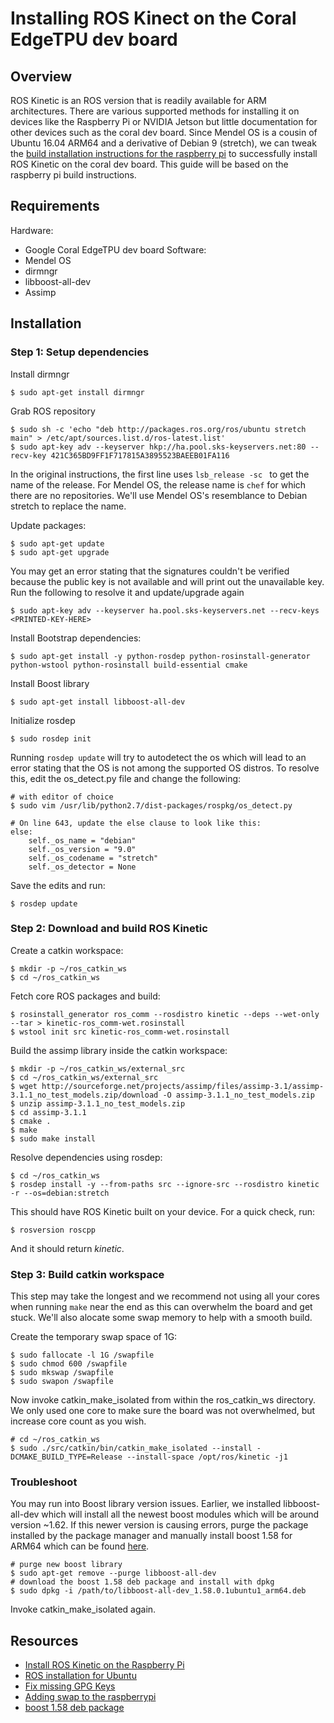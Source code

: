 # Installing ROS Kinect on the Coral EdgeTPU dev board

## Overview
ROS Kinetic is an ROS version that is readily available for ARM architectures. There are various supported
methods for installing it on devices like the Raspberry Pi or NVIDIA Jetson but little documentation for other devices
such as the coral dev board. Since Mendel OS is a cousin of Ubuntu 16.04 ARM64 and a derivative of Debian 9 (stretch),
we can tweak the [build installation instructions for the raspberry
pi](https://wiki.ros.org/ROSberryPi/Installing%20ROS%20Kinetic%20on%20the%20Raspberry%20Pi) to successfully install ROS
Kinetic on the coral dev board. This guide will be based on the raspberry pi build instructions.

## Requirements
Hardware:
* Google Coral EdgeTPU dev board
Software:
* Mendel OS
* dirmngr
* libboost-all-dev
* Assimp

## Installation

### Step 1: Setup dependencies
Install dirmngr
```
$ sudo apt-get install dirmngr
```

Grab ROS repository
```
$ sudo sh -c 'echo "deb http://packages.ros.org/ros/ubuntu stretch main" > /etc/apt/sources.list.d/ros-latest.list'
$ sudo apt-key adv --keyserver hkp://ha.pool.sks-keyservers.net:80 --recv-key 421C365BD9FF1F717815A3895523BAEEB01FA116
```

In the original instructions, the first line uses ```lsb_release -sc ``` to get the name of the release. For Mendel OS,
the release name is ```chef``` for which there are no repositories. We'll use Mendel OS's resemblance to Debian stretch
to replace the name.

Update packages:
```
$ sudo apt-get update
$ sudo apt-get upgrade
```
You may get an error stating that the signatures couldn't be verified because the public key is not available and will
print out the unavailable key. Run the following to resolve it and update/upgrade again
```
$ sudo apt-key adv --keyserver ha.pool.sks-keyservers.net --recv-keys <PRINTED-KEY-HERE>
```

Install Bootstrap dependencies:
```
$ sudo apt-get install -y python-rosdep python-rosinstall-generator python-wstool python-rosinstall build-essential cmake
```

Install Boost library
```
$ sudo apt-get install libboost-all-dev
```

Initialize rosdep
```
$ sudo rosdep init
```

Running ``` rosdep update ``` will try to autodetect the os which will lead to an error stating that the OS
is not among the supported OS distros. To resolve this, edit the os_detect.py file and change the following:
```
# with editor of choice
$ sudo vim /usr/lib/python2.7/dist-packages/rospkg/os_detect.py

# On line 643, update the else clause to look like this:
else:
    self._os_name = "debian"
    self._os_version = "9.0"
    self._os_codename = "stretch"
    self._os_detector = None
```
Save the edits and run:
```
$ rosdep update
```

### Step 2: Download and build ROS Kinetic
Create a catkin workspace:
```
$ mkdir -p ~/ros_catkin_ws
$ cd ~/ros_catkin_ws
```

Fetch core ROS packages and build:
```
$ rosinstall_generator ros_comm --rosdistro kinetic --deps --wet-only --tar > kinetic-ros_comm-wet.rosinstall
$ wstool init src kinetic-ros_comm-wet.rosinstall
```

Build the assimp library inside the catkin workspace:
```
$ mkdir -p ~/ros_catkin_ws/external_src
$ cd ~/ros_catkin_ws/external_src
$ wget http://sourceforge.net/projects/assimp/files/assimp-3.1/assimp-3.1.1_no_test_models.zip/download -O assimp-3.1.1_no_test_models.zip
$ unzip assimp-3.1.1_no_test_models.zip
$ cd assimp-3.1.1
$ cmake .
$ make
$ sudo make install
```

Resolve dependencies using rosdep:
```
$ cd ~/ros_catkin_ws
$ rosdep install -y --from-paths src --ignore-src --rosdistro kinetic -r --os=debian:stretch
```

This should have ROS Kinetic built on your device. For a quick check, run:
```
$ rosversion roscpp
```
And it should return *kinetic*.

### Step 3: Build catkin workspace
This step may take the longest and we recommend not using all your cores when running ``` make ``` near the end as this
can overwhelm the board and get stuck. We'll also alocate some swap memory to help with a smooth build.

Create the temporary swap space of 1G:
```
$ sudo fallocate -l 1G /swapfile
$ sudo chmod 600 /swapfile
$ sudo mkswap /swapfile
$ sudo swapon /swapfile
```

Now invoke catkin_make_isolated from within the ros_catkin_ws directory. We only used one core to make sure the board
was not overwhelmed, but increase core count as you wish.
```
# cd ~/ros_catkin_ws
$ sudo ./src/catkin/bin/catkin_make_isolated --install -DCMAKE_BUILD_TYPE=Release --install-space /opt/ros/kinetic -j1
```

### Troubleshoot
You may run into Boost library version issues. Earlier, we installed libboost-all-dev which will install all the newest
boost modules which will be around version ~1.62. If this newer version is causing errors, purge the package installed by the package
manager and manually install boost 1.58 for ARM64 which can be found
[here](https://launchpad.net/ubuntu/xenial/arm64/libboost-all-dev/1.58.0.1ubuntu1). 
```
# purge new boost library
$ sudo apt-get remove --purge libboost-all-dev
# download the boost 1.58 deb package and install with dpkg
$ sudo dpkg -i /path/to/libboost-all-dev_1.58.0.1ubuntu1_arm64.deb
```
Invoke catkin_make_isolated again.

## Resources
* [Install ROS Kinetic on the Raspberry Pi](https://wiki.ros.org/ROSberryPi/Installing%20ROS%20Kinetic%20on%20the%20Raspberry%20Pi)
* [ROS installation for Ubuntu](https://wiki.ros.org/kinetic/Installation/Ubuntu)
* [Fix missing GPG Keys](https://askubuntu.com/questions/127326/how-to-fix-missing-gpg-keys)
* [Adding swap to the raspberrypi](http://raspberrypimaker.com/adding-swap-to-the-raspberrypi/)
* [boost 1.58 deb package](https://launchpad.net/ubuntu/xenial/arm64/libboost-all-dev/1.58.0.1ubuntu1)
